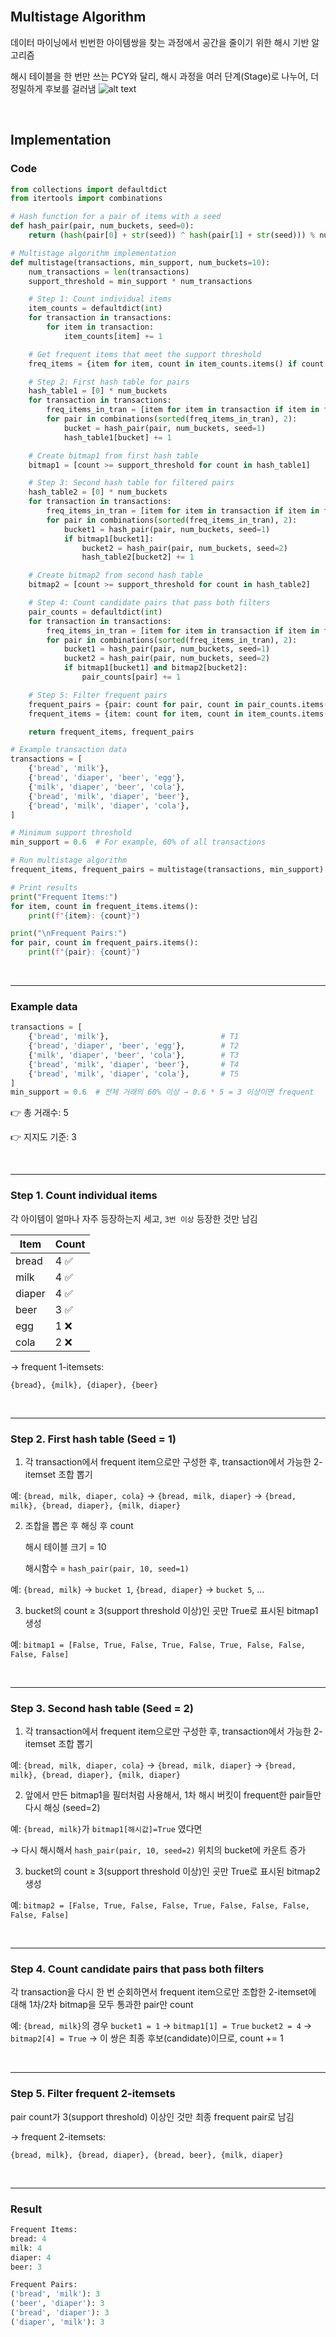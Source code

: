 <br />

## Multistage Algorithm

데이터 마이닝에서 빈번한 아이템쌍을 찾는 과정에서 공간을 줄이기 위한 해시 기반 알고리즘

해시 테이블을 한 번만 쓰는 PCY와 달리, 해시 과정을 여러 단계(Stage)로 나누어, 더 정밀하게 후보를 걸러냄
![alt text](./Figure/Figure2.png)

<br />

## Implementation

### Code

```python
from collections import defaultdict
from itertools import combinations

# Hash function for a pair of items with a seed
def hash_pair(pair, num_buckets, seed=0):
    return (hash(pair[0] + str(seed)) ^ hash(pair[1] + str(seed))) % num_buckets

# Multistage algorithm implementation
def multistage(transactions, min_support, num_buckets=10):
    num_transactions = len(transactions)
    support_threshold = min_support * num_transactions

    # Step 1: Count individual items
    item_counts = defaultdict(int)
    for transaction in transactions:
        for item in transaction:
            item_counts[item] += 1

    # Get frequent items that meet the support threshold
    freq_items = {item for item, count in item_counts.items() if count >= support_threshold}

    # Step 2: First hash table for pairs
    hash_table1 = [0] * num_buckets
    for transaction in transactions:
        freq_items_in_tran = [item for item in transaction if item in freq_items]
        for pair in combinations(sorted(freq_items_in_tran), 2):
            bucket = hash_pair(pair, num_buckets, seed=1)
            hash_table1[bucket] += 1

    # Create bitmap1 from first hash table
    bitmap1 = [count >= support_threshold for count in hash_table1]

    # Step 3: Second hash table for filtered pairs
    hash_table2 = [0] * num_buckets
    for transaction in transactions:
        freq_items_in_tran = [item for item in transaction if item in freq_items]
        for pair in combinations(sorted(freq_items_in_tran), 2):
            bucket1 = hash_pair(pair, num_buckets, seed=1)
            if bitmap1[bucket1]:
                bucket2 = hash_pair(pair, num_buckets, seed=2)
                hash_table2[bucket2] += 1

    # Create bitmap2 from second hash table
    bitmap2 = [count >= support_threshold for count in hash_table2]

    # Step 4: Count candidate pairs that pass both filters
    pair_counts = defaultdict(int)
    for transaction in transactions:
        freq_items_in_tran = [item for item in transaction if item in freq_items]
        for pair in combinations(sorted(freq_items_in_tran), 2):
            bucket1 = hash_pair(pair, num_buckets, seed=1)
            bucket2 = hash_pair(pair, num_buckets, seed=2)
            if bitmap1[bucket1] and bitmap2[bucket2]:
                pair_counts[pair] += 1

    # Step 5: Filter frequent pairs
    frequent_pairs = {pair: count for pair, count in pair_counts.items() if count >= support_threshold}
    frequent_items = {item: count for item, count in item_counts.items() if count >= support_threshold}

    return frequent_items, frequent_pairs

# Example transaction data
transactions = [
    {'bread', 'milk'},
    {'bread', 'diaper', 'beer', 'egg'},
    {'milk', 'diaper', 'beer', 'cola'},
    {'bread', 'milk', 'diaper', 'beer'},
    {'bread', 'milk', 'diaper', 'cola'},
]

# Minimum support threshold
min_support = 0.6  # For example, 60% of all transactions

# Run multistage algorithm
frequent_items, frequent_pairs = multistage(transactions, min_support)

# Print results
print("Frequent Items:")
for item, count in frequent_items.items():
    print(f"{item}: {count}")

print("\nFrequent Pairs:")
for pair, count in frequent_pairs.items():
    print(f"{pair}: {count}")
```

<br />

---

### Example data

```python
transactions = [
    {'bread', 'milk'},                         # T1
    {'bread', 'diaper', 'beer', 'egg'},        # T2
    {'milk', 'diaper', 'beer', 'cola'},        # T3
    {'bread', 'milk', 'diaper', 'beer'},       # T4
    {'bread', 'milk', 'diaper', 'cola'},       # T5
]
min_support = 0.6  # 전체 거래의 60% 이상 → 0.6 * 5 = 3 이상이면 frequent
```

👉 총 거래수: 5

👉 지지도 기준: 3

<br />

---

### Step 1. Count individual items

각 아이템이 얼마나 자주 등장하는지 세고, `3번 이상` 등장한 것만 남김

| Item   | Count |
| ------ | ----- |
| bread  | 4 ✅  |
| milk   | 4 ✅  |
| diaper | 4 ✅  |
| beer   | 3 ✅  |
| egg    | 1 ❌  |
| cola   | 2 ❌  |

→ frequent 1-itemsets:

`{bread}, {milk}, {diaper}, {beer}`

<br />

---

### Step 2. First hash table (Seed = 1)

1. 각 transaction에서 frequent item으로만 구성한 후, transaction에서 가능한 2-itemset 조합 뽑기

예: `{bread, milk, diaper, cola}` → `{bread, milk, diaper}` → `{bread, milk}, {bread, diaper}, {milk, diaper}`

<p></p>

2. 조합을 뽑은 후 해싱 후 count

   해시 테이블 크기 = 10

   해시함수 = `hash_pair(pair, 10, seed=1)`

예: `{bread, milk}` → `bucket 1`, `{bread, diaper}` → `bucket 5`, ...

<p></p>

3. bucket의 count ≥ 3(support threshold 이상)인 곳만 True로 표시된 bitmap1 생성

예: `bitmap1 = [False, True, False, True, False, True, False, False, False, False]`

<br />

---

### Step 3. Second hash table (Seed = 2)

1. 각 transaction에서 frequent item으로만 구성한 후, transaction에서 가능한 2-itemset 조합 뽑기

예: `{bread, milk, diaper, cola}` → `{bread, milk, diaper}` → `{bread, milk}, {bread, diaper}, {milk, diaper}`

<p></p>

2. 앞에서 만든 bitmap1을 필터처럼 사용해서, 1차 해시 버킷이 frequent한 pair들만 다시 해싱 (seed=2)

예: `{bread, milk}`가 `bitmap1[해시값]=True` 였다면

→ 다시 해시해서 `hash_pair(pair, 10, seed=2)` 위치의 bucket에 카운트 증가

<p></p>

3. bucket의 count ≥ 3(support threshold 이상)인 곳만 True로 표시된 bitmap2 생성

예: `bitmap2 = [False, True, False, False, True, False, False, False, False, False]`

<br />

---

### Step 4. Count candidate pairs that pass both filters

각 transaction을 다시 한 번 순회하면서 frequent item으로만 조합한 2-itemset에 대해 1차/2차 bitmap을 모두 통과한 pair만 count

예: `{bread, milk}`의 경우
`bucket1 = 1` → `bitmap1[1] = True`
`bucket2 = 4` → `bitmap2[4] = True`
→ 이 쌍은 최종 후보(candidate)이므로, count += 1

<br />

---

### Step 5. Filter frequent 2-itemsets

pair count가 3(support threshold) 이상인 것만 최종 frequent pair로 남김

→ frequent 2-itemsets:

`{bread, milk}, {bread, diaper}, {bread, beer}, {milk, diaper}`

<br />

---

### Result

```python
Frequent Items:
bread: 4
milk: 4
diaper: 4
beer: 3

Frequent Pairs:
('bread', 'milk'): 3
('beer', 'diaper'): 3
('bread', 'diaper'): 3
('diaper', 'milk'): 3
```

<br />
<br />
<br />
<br />
